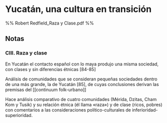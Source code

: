 # Yucatán, una cultura en transición
%% Robert Redfield_Raza y Clase.pdf %%

## Notas

### CIII. Raza y clase
En Yucatán el contacto español con lo maya produjo una misma sociedad, con clases y sin diferencias étnicas [84-85]

Análisis de comunidades que se consideran pequeñas sociedades dentro de una más grande, la de Yucatán [85], de cuyas conclusiones derivan las premisas del [[continuum folk-urbano]]

Hace análisis comparativo de cuatro comunidades (Mérida, Dzitas, Cham Kom y Tusik) y su relación étnica (él llama «raza») y de clase (ricos, pobres) con comentarios a las consideraciones político-culturales de inferioridad-superioridad.
